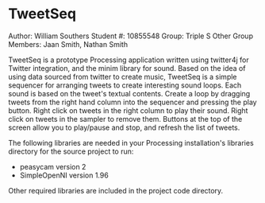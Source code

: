 TweetSeq
============
Author: William Southers
Student #: 10855548
Group: Triple S
Other Group Members: Jaan Smith, Nathan Smith

TweetSeq is a prototype Processing application written using twitter4j for 
Twitter integration, and the minim library for sound.
Based on the idea of using data sourced from twitter to create music, TweetSeq
is a simple sequencer for arranging tweets to create interesting sound loops.
Each sound is based on the tweet's textual contents.
Create a loop by dragging tweets from the right hand column into the 
sequencer and pressing the play button.
Right click on tweets in the right column to play their sound. Right click on
tweets in the sampler to remove them.
Buttons at the top of the screen allow you to play/pause and stop, and refresh
the list of tweets.

The following libraries are needed in your Processing installation's libraries directory for the source project to run:
- peasycam version 2
- SimpleOpenNI version 1.96

Other required libraries are included in the project code directory. 